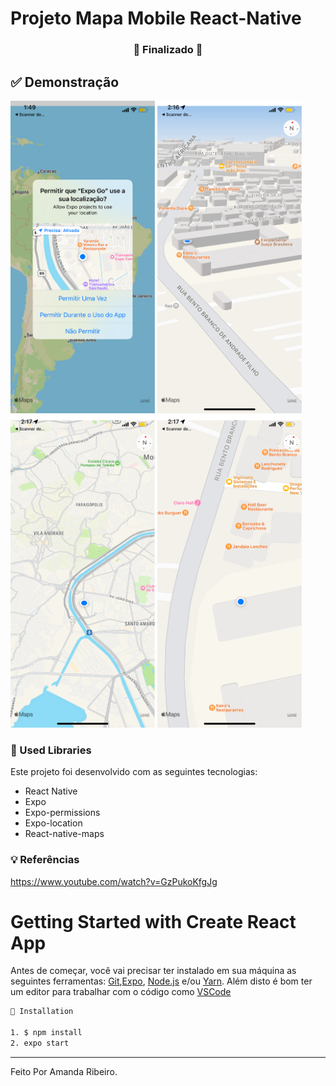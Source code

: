 # Projeto Mapa Mobile React-Native

<h3 align="center"> 
🚧  Finalizado  🚧
</h3>

## ✅ Demonstração

<div display='flex'>
  <img src="https://github.com/guigams/Maps-Mobile/blob/main/imagesmap/permission.png" height="500" />
  <img src="https://github.com/guigams/Maps-Mobile/blob/main/imagesmap/map1.png" height="500" />
  <img src="https://github.com/guigams/Maps-Mobile/blob/main/imagesmap/map2.png" height="500" />
  <img src="https://github.com/guigams/Maps-Mobile/blob/main/imagesmap/map3.png" height="500" />
</div>

### 🚀 Used Libraries

Este projeto foi desenvolvido com as seguintes tecnologias:

- React Native
- Expo
- Expo-permissions
- Expo-location
- React-native-maps

### 💡 Referências
https://www.youtube.com/watch?v=GzPukoKfgJg

# Getting Started with Create React App

Antes de começar, você vai precisar ter instalado em sua máquina as seguintes ferramentas:
[Git](https://git-scm.com),[Expo](https://expo.dev/), [Node.js](https://nodejs.org/en/) e/ou [Yarn](https://yarnpkg.com/). 
Além disto é bom ter um editor para trabalhar com o código como [VSCode](https://code.visualstudio.com/)

```bash
📗 Installation

1. $ npm install
2. expo start
```

<hr/>

Feito Por Amanda Ribeiro.
